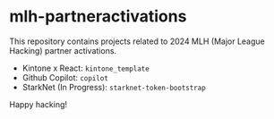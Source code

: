 # mlh-partneractivations

This repository contains projects related to 2024 MLH (Major League Hacking) partner activations. 

- Kintone x React: `kintone_template`
- Github Copilot: `copilot`
- StarkNet (In Progress): `starknet-token-bootstrap`

Happy hacking!
